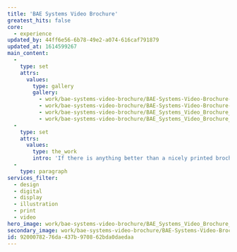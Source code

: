 ```yaml
---
title: 'BAE Systems Video Brochure'
greatest_hits: false
core:
  - experience
updated_by: 44ff6e56-6b78-49e2-a074-616caf791879
updated_at: 1614599267
main_content:
  -
    type: set
    attrs:
      values:
        type: gallery
        gallery:
          - work/bae-systems-video-brochure/BAE-Systems-Video-Brochure-2.jpg
          - work/bae-systems-video-brochure/BAE-Systems-Video-Brochure-6.jpg
          - work/bae-systems-video-brochure/BAE_Systems_Video_Brochure_4.jpg
          - work/bae-systems-video-brochure/BAE_Systems_Video_Brochure_3.jpg
  -
    type: set
    attrs:
      values:
        type: the_work
        intro: 'If there is anything better than a nicely printed brochure, its one with an added extra when you open it… video brochures do just that! BAE Systems approached us to help produce a brochure with wow factor to showcase their long standing partnership with Saudi Arabia. Our high impact solution combines the tactile nature print offers with an engaging video and infographic, enhancing the overall experience for the viewer with an immersive presentation package.'
  -
    type: paragraph
services_filter:
  - design
  - digital
  - display
  - illustration
  - print
  - video
hero_image: work/bae-systems-video-brochure/BAE_Systems_Video_Brochure_1.jpg
secondary_image: work/bae-systems-video-brochure/BAE-Systems-Video-Brochure-Feature-v2.jpg
id: 92000782-76da-437b-9708-62bda0daedaa
---
```


